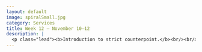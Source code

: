 ```yaml
---
layout: default
image: spiralSmall.jpg
category: Services
title: Week 12 – November 10–12
description: |
  <p class="lead"><b>Introduction to strict counterpoint.</b><br/><br/>Leading the ear to fundamental musical problems.<br/><br/><a href="/week12/">Read more...</a></p>
---
```

